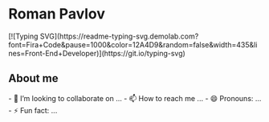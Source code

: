 <h1>Roman Pavlov</h1>
[![Typing SVG](https://readme-typing-svg.demolab.com?font=Fira+Code&pause=1000&color=12A4D9&random=false&width=435&lines=Front-End+Developer)](https://git.io/typing-svg)

 <h2><i class="fas fa-laptop"></i> About me</h2>
- 💞️ I’m looking to collaborate on ...
- 📫 How to reach me ...
- 😄 Pronouns: ...
- ⚡ Fun fact: ...

<!---
rompavlov/rompavlov is a ✨ special ✨ repository because its `README.md` (this file) appears on your GitHub profile.
You can click the Preview link to take a look at your changes.
--->
